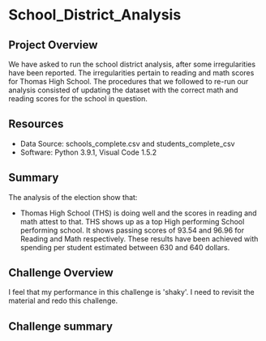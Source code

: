 # School_District_Analysis

## Project Overview
We have asked to run the school district analysis, after some irregularities have been reported. The irregularities pertain to reading and math scores for Thomas High School.
The procedures that we followed to re-run our analysis consisted of updating the dataset with the correct math and reading scores for the school in question.

## Resources
- Data Source: schools_complete.csv and students_complete_csv
- Software: Python 3.9.1, Visual Code 1.5.2

## Summary
The analysis of the election show that:
- Thomas High School (THS) is doing well and the scores in reading and math attest to that.
THS shows up as a top High performing School performing school. It shows passing scores of 93.54 and 96.96 for Reading and Math respectively. These results have been achieved with spending per student estimated between 630 and 640 dollars.
 
##  Challenge Overview
I feel that my performance in this challenge is 'shaky'. I need to revisit the material and redo this challenge.

##  Challenge summary


